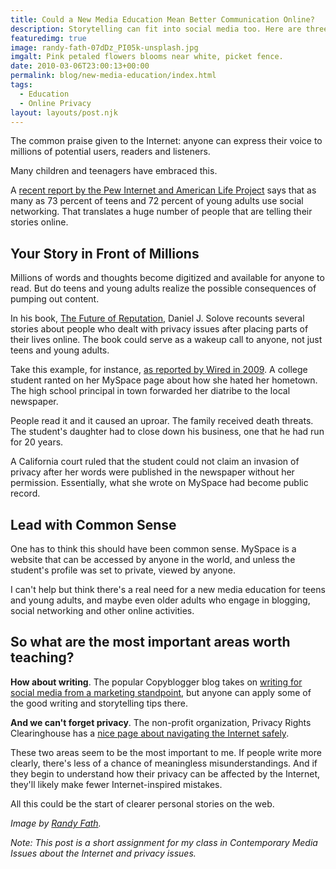 ```yaml
---
title: Could a New Media Education Mean Better Communication Online?
description: Storytelling can fit into social media too. Here are three tips.
featuredimg: true
image: randy-fath-07dDz_PI05k-unsplash.jpg
imgalt: Pink petaled flowers blooms near white, picket fence.
date: 2010-03-06T23:00:13+00:00
permalink: blog/new-media-education/index.html
tags:
  - Education
  - Online Privacy
layout: layouts/post.njk
---
```


The common praise given to the Internet: anyone can express their voice to millions of potential users, readers and listeners.

Many children and teenagers have embraced this.

A [recent report by the Pew Internet and American Life Project](http://www.pewinternet.org/Reports/2010/Social-Media-and-Young-Adults.aspx) says that as many as 73 percent of teens and 72 percent of young adults use social networking. That translates a huge number of people that are telling their stories online.

## Your Story in Front of Millions

Millions of words and thoughts become digitized and available for anyone to read. But do teens and young adults realize the possible consequences of pumping out content.

In his book, [The Future of Reputation](http://www.amazon.com/Future-Reputation-Gossip-Privacy-Internet/dp/0300124988), Daniel J. Solove recounts several stories about people who dealt with privacy issues after placing parts of their lives online. The book could serve as a wakeup call to anyone, not just teens and young adults.

Take this example, for instance, [as reported by Wired in 2009](http://www.wired.com/threatlevel/2009/04/myspace-diatrib/). A college student ranted on her MySpace page about how she hated her hometown. The high school principal in town forwarded her diatribe to the local newspaper.

People read it and it caused an uproar. The family received death threats. The student's daughter had to close down his business, one that he had run for 20 years.

A California court ruled that the student could not claim an invasion of privacy after her words were published in the newspaper without her permission. Essentially, what she wrote on MySpace had become public record.

## Lead with Common Sense

One has to think this should have been common sense. MySpace is a website that can be accessed by anyone in the world, and unless the student's profile was set to private, viewed by anyone.

I can't help but think there's a real need for a new media education for teens and young adults, and maybe even older adults who engage in blogging, social networking and other online activities.

## So what are the most important areas worth teaching?

**How about writing**. The popular Copyblogger blog takes on [writing for social media from a marketing standpoint](http://www.copyblogger.com/writing-for-social-media/), but anyone can apply some of the good writing and storytelling tips there.

**And we can't forget privacy**. The non-profit organization, Privacy Rights Clearinghouse has a [nice page about navigating the Internet safely](http://www.privacyrights.org/fs/fs18-cyb.htm).

These two areas seem to be the most important to me. If people write more clearly, there's less of a chance of meaningless misunderstandings. And if they begin to understand how their privacy can be affected by the Internet, they'll likely make fewer Internet-inspired mistakes.

All this could be the start of clearer personal stories on the web.

_Image by [Randy Fath](https://unsplash.com/photos/07dDz_PI05k)._

_Note: This post is a short assignment for my class in Contemporary Media Issues about the Internet and privacy issues._